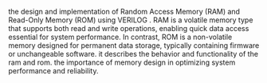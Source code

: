 the design and implementation of Random Access Memory (RAM) and Read-Only Memory (ROM) using VERILOG .
RAM is a volatile memory type that supports both read and write operations, enabling quick data access essential for system performance.
In contrast, ROM is a non-volatile memory designed for permanent data storage, typically containing firmware or unchangeable software.
it describes the behavior and functionality of the ram and rom.
the importance of memory design in optimizing system performance and reliability.
